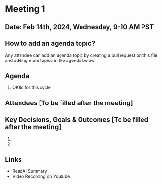 
# Meeting 1

## Date: Feb 14th, 2024, Wednesday, 9-10 AM PST

## How to add an agenda topic?
Any attendee can add an agenda topic by creating a pull request on this file and adding more topics in the agenda below.

## Agenda

1. OKRs for this cycle

## Attendees [To be filled after the meeting]


## Key Decisions, Goals & Outcomes [To be filled after the meeting]

1. 
2. 

## Links
- ReadAI Summary
- Video Recording on Youtube
